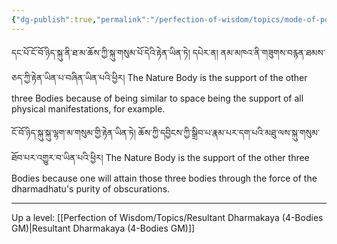 ```yaml
---
{"dg-publish":true,"permalink":"/perfection-of-wisdom/topics/mode-of-positing-the-bodies-as-support-and-supported/"}
---
```


དང་པོ་ངོ་བོ་ཉིད་སྐུ་ནི་ཐ་མ་ཆོས་ཀྱི་སྐུ་གསུམ་པོ་དེའི་རྟེན་ཡིན་ཏེ། དཔེར་ན། ནམ་མཁའ་ནི་གཟུགས་བརྙན་ཐམས་ཅད་ཀྱི་རྟེན་ཡིན་པ་བཞིན་ཡིན་པའི་ཕྱིར།
The Nature Body is the support of the other three Bodies because of being similar to space being the support of all physical manifestations, for example.

ངོ་བོ་ཉིད་སྐུ་སྐུ་ལྷག་མ་གསུམ་གྱི་རྟེན་ཡིན་ཏེ། ཆོས་ཀྱི་དབྱིངས་ཀྱི་སྒྲིབ་པ་རྣམ་པར་དག་པའི་མཐུ་ལས་སྐུ་གསུམ་ཐོབ་པར་འགྱུར་བ་ཡིན་པའི་ཕྱིར།
The Nature Body is the support of the other three Bodies because one will attain those three bodies through the force of the dharmadhatu's purity of obscurations.

---
Up a level: [[Perfection of Wisdom/Topics/Resultant Dharmakaya (4-Bodies GM)\|Resultant Dharmakaya (4-Bodies GM)]]
